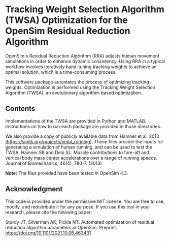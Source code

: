 # Tracking Weight Selection Algorithm (TWSA) Optimization for the OpenSim Residual Reduction Algorithm
OpenSim's Residual Reduction Algorithm (RRA) adjusts human movement simulations in order to enhance dynamic consistency. Using RRA in a typical workflow involves iteratively hand-tuning tracking weights to achieve an optimal solution, which is a time-consuming process.

This software package automates the process of optimizing tracking weights. Optimization is performed using the Tracking Weight Selection Algorithm (TWSA), an evolutionary algorithm-based optimization. 

## Contents
Implementations of the TWSA are provided in Python and MATLAB. Instructions on how to run each package are provided in those directories.

We also provide a copy of publicly available data from Hamner et al. 2013 (https://simtk.org/projects/nmbl_running). These files provide the inputs for generating a simulation of human running, and can be used to test the TWSA. Hamner SR and Delp SL. Muscle contributions to fore-aft and vertical body mass center accelerations over a range of running speeds. Journal of Biomechanics; 46(4), 780-7. (2013)

**Note:** The files provided have been tested in OpenSim 4.3.

## Acknowledgment
This code is provided under the permissive MIT license. You are free to use, modify, and redistribute it for any purpose. If you use this tool in your research, please cite the following paper:

Sturdy JT, Silverman AK, Pickle NT. Automated optimization of residual reduction algorithm parameters in OpenSim. Preprint. https://doi.org/10.1101/2021.10.06.463431
